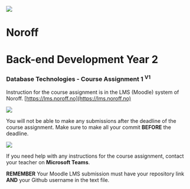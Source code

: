 

![](http://143.42.108.232/pvt/Noroff-64.png)
# Noroff
# Back-end Development Year 2
### Database Technologies - Course Assignment 1 <sup>V1</sup>

Instruction for the course assignment is in the LMS (Moodle) system of Noroff.
[https://lms.noroff.no](https://lms.noroff.no)

![](http://143.42.108.232/pvt/important.png)

You will not be able to make any submissions after the deadline of the course assignment. Make sure to make all your commit **BEFORE** the deadline.

![](http://143.42.108.232/pvt/help_small.png)

If you need help with any instructions for the course assignment, contact your teacher on **Microsoft Teams**.

**REMEMBER** Your Moodle LMS submission must have your repository link **AND** your Github username in the text file.